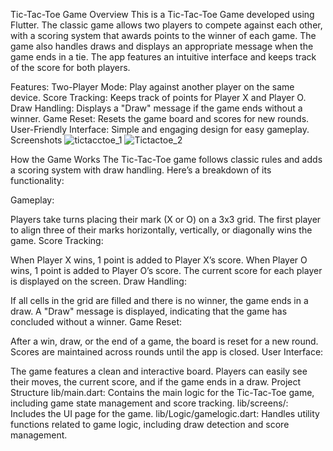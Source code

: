 Tic-Tac-Toe Game
Overview
This is a Tic-Tac-Toe Game developed using Flutter. The classic game allows two players to compete against each other, with a scoring system that awards points to the winner of each game. The game also handles draws and displays an appropriate message when the game ends in a tie. The app features an intuitive interface and keeps track of the score for both players.

Features:
Two-Player Mode: Play against another player on the same device.
Score Tracking: Keeps track of points for Player X and Player O.
Draw Handling: Displays a "Draw" message if the game ends without a winner.
Game Reset: Resets the game board and scores for new rounds.
User-Friendly Interface: Simple and engaging design for easy gameplay.
Screenshots
![tictacctoe_1](https://github.com/user-attachments/assets/ba38f93b-c6c8-47aa-a7b8-0f89d7e6f8e4)  ![Tictactoe_2](https://github.com/user-attachments/assets/de198227-a554-4495-8693-2471a21d0a74)



How the Game Works
The Tic-Tac-Toe game follows classic rules and adds a scoring system with draw handling. Here’s a breakdown of its functionality:

Gameplay:

Players take turns placing their mark (X or O) on a 3x3 grid.
The first player to align three of their marks horizontally, vertically, or diagonally wins the game.
Score Tracking:

When Player X wins, 1 point is added to Player X’s score.
When Player O wins, 1 point is added to Player O’s score.
The current score for each player is displayed on the screen.
Draw Handling:

If all cells in the grid are filled and there is no winner, the game ends in a draw.
A "Draw" message is displayed, indicating that the game has concluded without a winner.
Game Reset:

After a win, draw, or the end of a game, the board is reset for a new round.
Scores are maintained across rounds until the app is closed.
User Interface:

The game features a clean and interactive board.
Players can easily see their moves, the current score, and if the game ends in a draw.
Project Structure
lib/main.dart: Contains the main logic for the Tic-Tac-Toe game, including game state management and score tracking.
lib/screens/: Includes the UI page for the game.
lib/Logic/gamelogic.dart: Handles utility functions related to game logic, including draw detection and score management.
